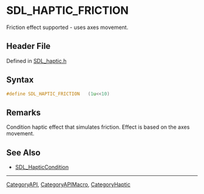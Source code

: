 # SDL_HAPTIC_FRICTION

Friction effect supported - uses axes movement.

## Header File

Defined in [SDL_haptic.h](https://github.com/libsdl-org/SDL/blob/SDL2/include/SDL_haptic.h)

## Syntax

```c
#define SDL_HAPTIC_FRICTION   (1u<<10)
```

## Remarks

Condition haptic effect that simulates friction. Effect is based on the
axes movement.

## See Also

- [SDL_HapticCondition](SDL_HapticCondition)






----
[CategoryAPI](CategoryAPI), [CategoryAPIMacro](CategoryAPIMacro), [CategoryHaptic](CategoryHaptic)

